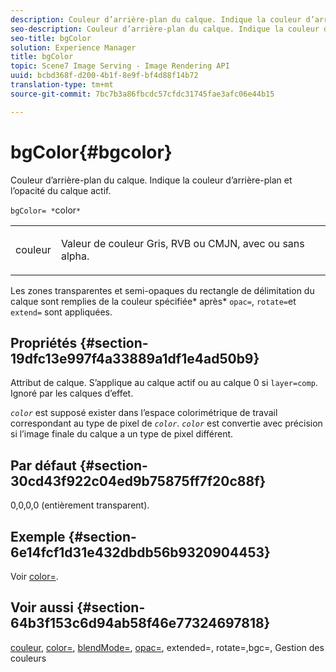 ```yaml
---
description: Couleur d’arrière-plan du calque. Indique la couleur d’arrière-plan et l’opacité du calque actif.
seo-description: Couleur d’arrière-plan du calque. Indique la couleur d’arrière-plan et l’opacité du calque actif.
seo-title: bgColor
solution: Experience Manager
title: bgColor
topic: Scene7 Image Serving - Image Rendering API
uuid: bcbd368f-d200-4b1f-8e9f-bf4d88f14b72
translation-type: tm+mt
source-git-commit: 7bc7b3a86fbcdc57cfdc31745fae3afc06e44b15

---
```



# bgColor{#bgcolor}

Couleur d’arrière-plan du calque. Indique la couleur d’arrière-plan et l’opacité du calque actif.

`bgColor= *`color`*`

<table id="simpletable_2D23B1B282CD4216AB5BE7E7430D1B3F"> 
 <tr class="strow"> 
  <td class="stentry"> <p><span class="codeph"> <span class="varname"> couleur</span></span> </p> </td> 
  <td class="stentry"> <p>Valeur de couleur Gris, RVB ou CMJN, avec ou sans alpha. </p></td> 
 </tr> 
</table>

Les zones transparentes et semi-opaques du rectangle de délimitation du calque sont remplies de la couleur spécifiée* après* `opac=`, `rotate=`et `extend=` sont appliquées.

## Propriétés {#section-19dfc13e997f4a33889a1df1e4ad50b9}

Attribut de calque. S’applique au calque actif ou au calque 0 si `layer=comp`. Ignoré par les calques d’effet.

*`color`* est supposé exister dans l’espace colorimétrique de travail correspondant au type de pixel de *`color`*. *`color`* est convertie avec précision si l’image finale du calque a un type de pixel différent.

## Par défaut {#section-30cd43f922c04ed9b75875ff7f20c88f}

0,0,0,0 (entièrement transparent).

## Exemple {#section-6e14fcf1d31e432dbdb56b9320904453}

Voir [color=](../../../../../is-api/http-ref/image-serving-api-ref/c-http-protocol-reference/c-command-reference/r-color-commandref.md#reference-b044954ec6184253b8831579466b4423).

## Voir aussi {#section-64b3f153c6d94ab58f46e77324697818}

[couleur](../../../../../is-api/http-ref/image-serving-api-ref/c-http-protocol-reference/c-data-types/r-is-http-color.md#reference-0fdb264a3aed4bd78451bb55311f6e93), [color=](../../../../../is-api/http-ref/image-serving-api-ref/c-http-protocol-reference/c-command-reference/r-color-commandref.md#reference-b044954ec6184253b8831579466b4423), [blendMode=](../../../../../is-api/http-ref/image-serving-api-ref/c-http-protocol-reference/c-command-reference/r-blendmode.md#reference-8be10dde1d584429966cb61ac8e7d172), [opac=](../../../../../is-api/http-ref/image-serving-api-ref/c-http-protocol-reference/c-command-reference/r-opac.md#reference-d2269b51aca34599a08d0a46ee5c27e5), extended=, rotate=,bgc=, Gestion des couleurs[](../../../../../is-api/http-ref/image-serving-api-ref/c-http-protocol-reference/c-command-reference/r-extend.md#reference-7e9156beb285459d830e2d56782a74ac)[](../../../../../is-api/http-ref/image-serving-api-ref/c-http-protocol-reference/c-command-reference/r-rotate.md#reference-12abb086635546ec9ec2e1a793dc1096)[](../../../../../is-api/http-ref/image-serving-api-ref/c-http-protocol-reference/c-command-reference/r-bgc.md#reference-53376175f617446fbe5c69120f834b88)[](../../../../../is-api/http-ref/image-serving-api-ref/c-http-protocol-reference/c-syntax-and-features/r-color-management.md#reference-c7e4a72d589145189f7e4bcb6b4544d7)
